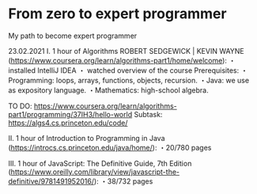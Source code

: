 # From zero to expert programmer

My path to become expert programmer

23.02.2021
I. 1 hour of Algorithms ROBERT SEDGEWICK | KEVIN WAYNE (https://www.coursera.org/learn/algorithms-part1/home/welcome):
・ installed IntelliJ IDEA
・ watched overview of the course
Prerequisites:
・Programming: loops, arrays, functions, objects, recursion.
・Java: we use as expository language.
・Mathematics: high-school algebra.

TO DO:
https://www.coursera.org/learn/algorithms-part1/programming/37IH3/hello-world
Subtask:
https://algs4.cs.princeton.edu/code/

II. 1 hour of Introduction to Programming in Java (https://introcs.cs.princeton.edu/java/home/):
・20/780 pages

III. 1 hour of JavaScript: The Definitive Guide, 7th Edition (https://www.oreilly.com/library/view/javascript-the-definitive/9781491952016/):
・38/732 pages